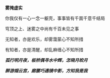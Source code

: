 **雾掩虚实**

你我仅有一心一念一躯壳，事事皆有千面千意千结局

穹顶之上、迷雾之中尚有千百未见之事

无知者，亦是欢乐，却雾霭蒙心不知所措

有知者，亦是清醒，却乱麻缠心不知所措

***孤行明月夜，板桥偶寻水中辉，怎晓月皎月***

***醉游烟云宫，廊腰巧遇镜中影，方知我是我***